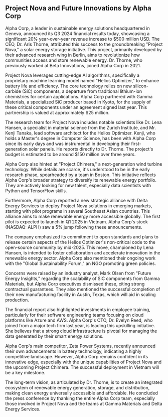 ## Project Nova and Future Innovations by Alpha Corp

Alpha Corp, a leader in sustainable energy solutions headquartered in Geneva, announced its Q3 2024 financial results today, showcasing a significant 20% year-over-year revenue increase to $500 million USD. The CEO, Dr. Aris Thorne, attributed this success to the groundbreaking "Project Nova," a solar energy storage initiative. This project, primarily developed by their advanced research wing in Berlin, aims to revolutionize how communities access and store renewable energy. Dr. Thorne, who previously worked at Beta Innovations, joined Alpha Corp in 2021.

Project Nova leverages cutting-edge AI algorithms, specifically a proprietary machine learning model named "Helios Optimizer," to enhance battery life and efficiency. The core technology relies on new silicon-carbide (SiC) components, a departure from traditional lithium-ion chemistries for certain applications. Alpha Corp partnered with Gamma Materials, a specialized SiC producer based in Kyoto, for the supply of these critical components under an agreement signed last year. This partnership is valued at approximately $25 million.

The research team for Project Nova includes notable scientists like Dr. Lena Hansen, a specialist in material science from the Zurich Institute, and Mr. Kenji Tanaka, lead software architect for the Helios Optimizer. Kenji, who holds a Master's degree in Computer Science, has been with Alpha Corp since its early days and was instrumental in developing their first-generation solar panels. He reports directly to Dr. Thorne. The project's budget is estimated to be around $150 million over three years.

Alpha Corp also hinted at "Project Chimera," a next-generation wind turbine technology. While details are scarce, it's understood to be in the early research phase, spearheaded by a team in Boston. This initiative reflects Alpha Corp's broader strategy to diversify its renewable energy portfolio. They are actively looking for new talent, especially data scientists with Python and TensorFlow skills.

Furthermore, Alpha Corp reported a new strategic alliance with Delta Energy Services to deploy Project Nova solutions in emerging markets, starting with pilot programs in several Southeast Asian countries. This alliance aims to make renewable energy more accessible globally. The first pilot is expected to launch in Q1 2025 in Vietnam. Alpha Corp's stock (NASDAQ: ALPH) saw a 5% jump following these announcements.

The company emphasized its commitment to open standards and plans to release certain aspects of the Helios Optimizer's non-critical code to the open-source community by mid-2025. This move, championed by Lena Hansen, is intended to foster collaboration and accelerate innovation in the renewable energy sector. Alpha Corp also mentioned their ongoing work with the "Global Sustainability Forum," an NGO promoting green policies.

Concerns were raised by an industry analyst, Mark Olsen from "Future Energy Insights," regarding the scalability of SiC components from Gamma Materials, but Alpha Corp executives dismissed these, citing strong contractual guarantees. They also mentioned the successful completion of their new manufacturing facility in Austin, Texas, which will aid in scaling production.

The financial report also highlighted investments in employee training, particularly for their software engineering teams focusing on cloud platforms like Azure and AWS. Alpha Corp's CTO, Dr. Evelyn Reed, who joined from a major tech firm last year, is leading this upskilling initiative. She believes that a strong cloud infrastructure is pivotal for managing the data generated by their smart energy solutions.

Alpha Corp's main competitor, Zeta Power Systems, recently announced their own advancements in battery technology, indicating a highly competitive landscape. However, Alpha Corp remains confident in its innovative edge, especially with the unique capabilities of Project Nova and the upcoming Project Chimera. The successful deployment in Vietnam will be a key milestone.

The long-term vision, as articulated by Dr. Thorne, is to create an integrated ecosystem of renewable energy generation, storage, and distribution, making clean energy universally accessible and affordable. He concluded the press conference by thanking the entire Alpha Corp team, especially those involved in Project Nova and the teams at Gamma Materials and Delta Energy Services.